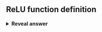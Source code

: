 ## ReLU function definition
<details>
<summary><b>Reveal answer</b></summary>
<img src="../../../../../media/paste-b4c8dc0ec848288a21c09fb1c527eeb1678a7943.jpg"><br><br><img src="../../../../../media/paste-74bc584693e7b0740e622a29547c761b90336f19.jpg">
</details>
